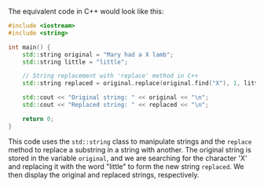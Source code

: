 The equivalent code in C++ would look like this:
```cpp
#include <iostream>
#include <string>

int main() {
    std::string original = "Mary had a X lamb";
    std::string little = "little";

    // String replacement with 'replace' method in C++
    std::string replaced = original.replace(original.find("X"), 1, little);

    std::cout << "Original string: " << original << "\n";
    std::cout << "Replaced string: " << replaced << "\n";

    return 0;
}
```
This code uses the `std::string` class to manipulate strings and the `replace` method to replace a substring in a string with another. The original string is stored in the variable `original`, and we are searching for the character 'X' and replacing it with the word "little" to form the new string `replaced`. We then display the original and replaced strings, respectively.
